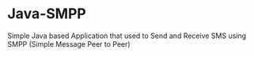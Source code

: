 # Java-SMPP
Simple Java based Application that used to Send and Receive SMS using SMPP (Simple Message Peer to Peer)
